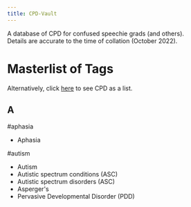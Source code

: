 ```yaml
---
title: CPD-Vault
---
```


A database of CPD for confused speechie grads (and others).<br>
Details are accurate to the time of collation (October 2022).

# Masterlist of Tags
Alternatively, click [here](aphasia.md) to see CPD as a list.

<!-- "A" -->
<h2>A</h2>

<!-- Aphasia -->
<p class="tag">#aphasia</p>
<ul type="disc">
<li>Aphasia</li>
</ul>

<!-- Aphasia -->
<p class="tag">#autism</p>
<ul type="disc">
<li>Autism</li>
<li>Autistic spectrum conditions (ASC)</li>
<li>Autistic spectrum disorders (ASC)</li>
<li>Asperger's</li>
<li>Pervasive Developmental Disorder (PDD)</li>
</ul>